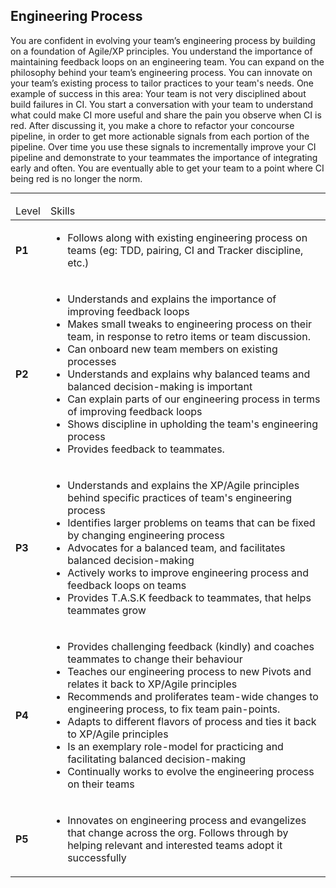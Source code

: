 <!--- This file was GENERATED.  Do not edit it directly.  Instead, edit the corresponding YAML file --->
## Engineering Process


You are confident in evolving your team’s engineering process by building on a foundation of Agile/XP principles. You understand the importance of maintaining feedback loops on an engineering team. You can expand on the philosophy behind your team’s engineering process. You can innovate on your team’s existing process to tailor practices to your team's needs.
One example of success in this area: Your team is not very disciplined about build failures in CI. You start a conversation with your team to understand what could make CI more useful and share the pain you observe when CI is red. After discussing it, you make a chore to refactor your concourse pipeline, in order to get more actionable signals from each portion of the pipeline. Over time you use these signals to incrementally improve your CI pipeline and demonstrate to your teammates the importance of integrating early and often. You are eventually able to get your team to a point where CI being red is no longer the norm.

---

<table>
<tbody>

<thead>
<td>Level</td><td>Skills</td>
</thead>

<tr>
<td><strong>P1</strong></td>
<td valign="top"><ul>
  <li>Follows along with existing engineering process on teams (eg: TDD, pairing, CI and Tracker discipline, etc.)</li>
</ul></td>
</tr>

<tr>
<td><strong>P2</strong></td>
<td valign="top"><ul>
  <li>Understands and explains the importance of improving feedback loops</li>

  <li>Makes small tweaks to engineering process on their team, in response to retro items or team discussion.</li>

  <li>Can onboard new team members on existing processes</li>

  <li>Understands and explains why balanced teams and balanced decision-making is important</li>

  <li>Can explain parts of our engineering process in terms of improving feedback loops</li>

  <li>Shows discipline in upholding the team's engineering process</li>

  <li>Provides feedback to teammates.</li>
</ul></td>
</tr>

<tr>
<td><strong>P3</strong></td>
<td valign="top"><ul>
  <li>Understands and explains the XP/Agile principles behind specific practices of team's engineering process</li>

  <li>Identifies larger problems on teams that can be fixed by changing engineering process</li>

  <li>Advocates for a balanced team, and facilitates balanced decision-making</li>

  <li>Actively works to improve engineering process and feedback loops on teams</li>

  <li>Provides T.A.S.K feedback to teammates, that helps teammates grow</li>
</ul></td>
</tr>

<tr>
<td><strong>P4</strong></td>
<td valign="top"><ul>
  <li>Provides challenging feedback (kindly) and coaches teammates to change their behaviour</li>

  <li>Teaches our engineering process to new Pivots and relates it back to XP/Agile principles</li>

  <li>Recommends and proliferates team-wide changes to engineering process, to fix team pain-points.</li>

  <li>Adapts to different flavors of process and ties it back to XP/Agile principles</li>

  <li>Is an exemplary role-model for practicing and facilitating balanced decision-making</li>

  <li>Continually works to evolve the engineering process on their teams</li>
</ul></td>
</tr>

<tr>
<td><strong>P5</strong></td>
<td valign="top"><ul>
  <li>Innovates on engineering process and evangelizes that change across the org. Follows through by helping relevant and interested teams adopt it successfully</li>
</ul></td>
</tr>



</tbody></table>
